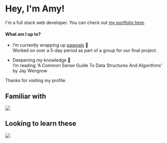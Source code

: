 # Hey, I'm Amy!

I'm a full stack web developer. You can check out [my portfolio here](https://achoo-o.github.io/).  

#### What am I up to?

- I’m currently wrapping up [pawpals](https://pawpals.pushed.nz/) 🐾  
  Worked on over a 5-day period as part of a group for our final project.
  
- Deepening my knowledge 🌱  
  I’m reading 'A Common Sense Guide To Data Structures And Algorithms' by Jay Wengrow

Thanks for visiting my profile.

## Familiar with
<p align="left">
  <a href="https://skillicons.dev">
    <img src="https://skillicons.dev/icons?i=react,ts,html,js,linux,tailwind,p5js,vitest,git" />
  </a>
</p>

## Looking to learn these
<p align="left">
  <a href="https://skillicons.dev">
    <img src="https://skillicons.dev/icons?i=astro,ruby,go,cs,nodejs,nextjs" />
  </a>
</p>
</p>
